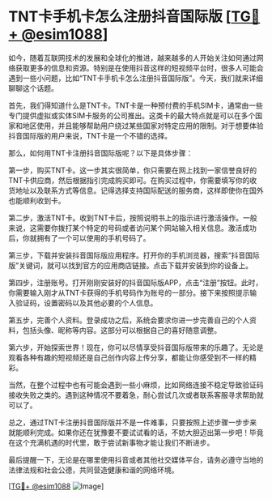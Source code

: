 # TNT卡手机卡怎么注册抖音国际版 [[TG💪+ @esim1088](https://t.me/s/esim1088)]

如今，随着互联网技术的发展和全球化的推进，越来越多的人开始关注如何通过网络获取更多的信息和资源。特别是在使用抖音这样的短视频平台时，很多人可能会遇到一些小问题，比如“TNT卡手机卡怎么注册抖音国际版”。今天，我们就来详细聊聊这个话题。

首先，我们得知道什么是TNT卡。TNT卡是一种预付费的手机SIM卡，通常由一些专门提供虚拟或实体SIM卡服务的公司推出。这类卡的最大特点就是可以在多个国家和地区使用，并且能够帮助用户绕过某些国家对特定应用的限制。对于想要体验抖音国际版的用户来说，TNT卡是一个不错的选择。

那么，如何用TNT卡注册抖音国际版呢？以下是具体步骤：

第一步，购买TNT卡。这一步其实很简单，你只需要在网上找到一家信誉良好的TNT卡供应商，然后根据指引完成购买即可。在购买过程中，你需要填写你的收货地址以及联系方式等信息。记得选择支持国际配送的服务商，这样即使你在国外也能顺利收到卡。

第二步，激活TNT卡。收到TNT卡后，按照说明书上的指示进行激活操作。一般来说，这需要你拨打某个特定的号码或者访问某个网站输入相关信息。激活成功后，你就拥有了一个可以使用的手机号码了。

第三步，下载并安装抖音国际版应用程序。打开你的手机浏览器，搜索“抖音国际版”关键词，就可以找到官方的应用商店链接。点击下载并安装到你的设备上。

第四步，注册账号。打开刚刚安装好的抖音国际版APP，点击“注册”按钮。此时，你需要输入刚才从TNT卡获得的手机号码作为账号的一部分。接下来按照提示输入验证码，设置密码以及其他必要的个人信息。

第五步，完善个人资料。登录成功之后，系统会要求你进一步完善自己的个人资料，包括头像、昵称等内容。这部分可以根据自己的喜好随意调整。

第六步，开始探索世界！现在，你可以尽情享受抖音国际版带来的乐趣了。无论是观看各种有趣的短视频还是自己创作内容上传分享，都能让你感受到不一样的精彩。

当然，在整个过程中也有可能会遇到一些小麻烦，比如网络连接不稳定导致验证码接收失败之类的。遇到这种情况不要着急，耐心尝试几次或者联系客服寻求帮助就可以了。

总之，通过TNT卡注册抖音国际版并不是一件难事，只要按照上述步骤一步步来就能顺利完成。如果你还在犹豫要不要试试看的话，不妨大胆迈出第一步吧！毕竟在这个充满机遇的时代里，敢于尝试新事物才能让我们不断进步。

最后提醒一下，无论是在哪里使用抖音或者其他社交媒体平台，请务必遵守当地的法律法规和社会公德，共同营造健康和谐的网络环境。

[[TG💪+ @esim1088](https://t.me/s/esim1088) ![Image](https://i.postimg.cc/4NQfJmqS/Snipaste-2025-05-13-00-14-12.png)]